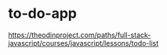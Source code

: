 # to-do-app
https://theodinproject.com/paths/full-stack-javascript/courses/javascript/lessons/todo-list
